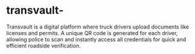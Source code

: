 # transvault-
Transvault is a digital platform where truck drivers upload documents like licenses and permits. A unique QR code is generated for each driver, allowing police to scan and instantly access all credentials for quick and efficient roadside verification.
